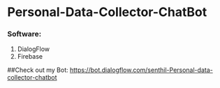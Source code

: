 # Personal-Data-Collector-ChatBot

### Software:
  1. DialogFlow
  2. Firebase


##Check out my Bot: https://bot.dialogflow.com/senthil-Personal-data-collector-chatbot
